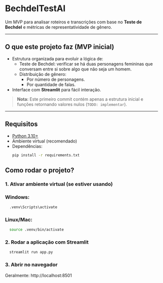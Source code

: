 # BechdelTestAI

Um MVP para analisar roteiros e transcrições com base no **Teste de Bechdel** e métricas de representatividade de gênero.

---

## **O que este projeto faz (MVP inicial)**
- Estrutura organizada para evoluir a lógica de:
  - Teste de Bechdel: verificar se há duas personagens femininas que conversam entre si sobre algo que não seja um homem.
  - Distribuição de gênero:
    - Por número de personagens.
    - Por quantidade de falas.
- Interface com **Streamlit** para fácil interação.

> **Nota:** Este primeiro commit contém apenas a estrutura inicial e funções retornando valores nulos (`TODO: implementar`).

---

## **Requisitos**
- [Python 3.10+](https://www.python.org/downloads/)
- Ambiente virtual (recomendado)
- Dependências:
  ```bash
  pip install -r requirements.txt

## Como rodar o projeto?
### 1. Ativar ambiente virtual (se estiver usando)
### Windows:
```bash 
  .venv\Scripts\activate
```
### Linux/Mac:
```bash 
  source .venv/bin/activate
```
### 2. Rodar a aplicação com Streamlit
```bash 
  streamlit run app.py
```
### 3. Abrir no navegador
 Geralmente: http://localhost:8501
